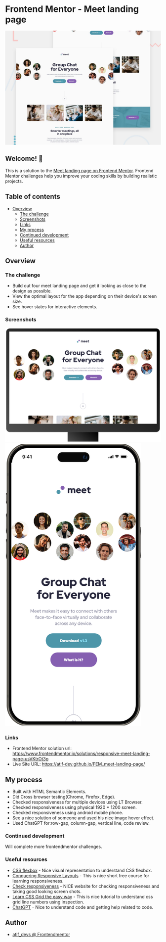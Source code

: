 # Frontend Mentor - Meet landing page

![Design preview for the Meet landing page coding challenge](./preview.jpg)

## Welcome! 👋

This is a solution to the [Meet landing page on Frontend Mentor](https://www.frontendmentor.io/challenges/meet-landing-page-rbTDS6OUR). Frontend Mentor challenges help you improve your coding skills by building realistic projects.

## Table of contents

- [Overview](#overview)
  - [The challenge](#the-challenge)
  - [Screenshots](#screenshots)
  - [Links](#links)
  - [My process](#my-process)
  - [Continued development](#continued-development)
  - [Useful resources](#useful-resources)
  - [Author](#author)

## Overview

### The challenge

- Build out four meet landing page and get it looking as close to the design as possible.
- View the optimal layout for the app depending on their device's screen size.
- See hover states for interactive elements.

### Screenshots

![PC View](https://github.com/atif-dev/FEM_meet-landing-page/blob/main/screenshots/Screen%201440%20by%20900.png?raw=true)
![Mobile view](https://github.com/atif-dev/FEM_meet-landing-page/blob/main/screenshots/iPhone%2015%20Pro%20Max.png?raw=true)

### Links

- Frontend Mentor solution url: https://www.frontendmentor.io/solutions/responsive-meet-landing-page-usVKtrOt3p 
- Live Site URL: https://atif-dev.github.io/FEM_meet-landing-page/

## My process

  - Built with HTML Semantic Elements.
  - Did Cross browser testing(Chrome, Firefox, Edge).
  - Checked responsiveness for multiple devices using LT Browser.
  - Checked responsiveness using physical 1920 * 1200 screen.
  - Checked responsiveness using android mobile phone.
  - See a nice solution of someone and used his nice image hover effect.
  - Used ChatGPT for:row-gap, column-gap, vertical line, code review.
    
### Continued development

  Will complete more frontendmentor challenges.

### Useful resources

- [CSS flexbox](https://css-tricks.com/snippets/css/a-guide-to-flexbox/) - Nice visual representation to understand CSS flexbox. 
- [Conquering Responsive Layouts](https://courses.kevinpowell.co/conquering-responsive-layouts) - This is nice short free course for learning responsiveness.
- [Check responsiveness](https://www.lambdatest.com/mobile-view-website) - NICE website for checking responsiveness and taking good looking screen shots.
- [Learn CSS Grid the easy way](https://youtu.be/rg7Fvvl3taU?si=OeJGCoDQq0sy_FRK) - This is nice tutorial to understand css grid line numbers using inspection.
- [ChatGPT](https://chat.openai.com/) - Nice to understand code and getting help related to code.


## Author

- [atif_devs @ Frontendmentor](https://www.frontendmentor.io/profile/atif-dev)





